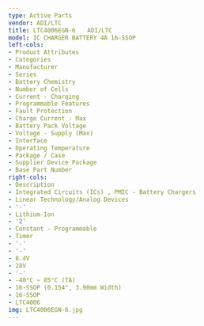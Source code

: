 ```yaml
---
type: Active Parts
vendor: ADI/LTC
title: LTC4006EGN-6　　ADI/LTC
model: IC CHARGER BATTERY 4A 16-SSOP
left-cols:
- Product Attributes
- Categories
- Manufacturer
- Series
- Battery Chemistry
- Number of Cells
- Current - Charging
- Programmable Features
- Fault Protection
- Charge Current - Max
- Battery Pack Voltage
- Voltage - Supply (Max)
- Interface
- Operating Temperature
- Package / Case
- Supplier Device Package
- Base Part Number
right-cols:
- Description
- Integrated Circuits (ICs) , PMIC - Battery Chargers
- Linear Technology/Analog Devices
- '-'
- Lithium-Ion
- '2'
- Constant - Programmable
- Timer
- '-'
- '-'
- 8.4V
- 28V
- '-'
- -40°C ~ 85°C (TA)
- 16-SSOP (0.154", 3.90mm Width)
- 16-SSOP
- LTC4006
img: LTC4006EGN-6.jpg
---
```

